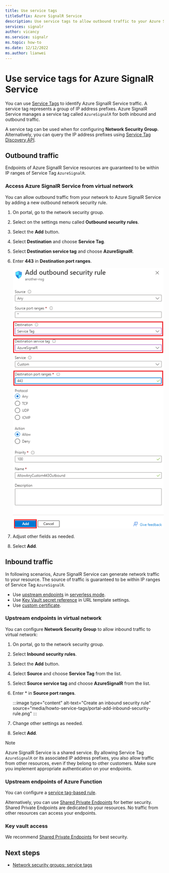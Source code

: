 ```yaml
---
title: Use service tags
titleSuffix: Azure SignalR Service
description: Use service tags to allow outbound traffic to your Azure SignalR Service
services: signalr
author: vicancy
ms.service: signalr
ms.topic: how-to
ms.date: 12/12/2022
ms.author: lianwei
---
```


# Use service tags for Azure SignalR Service

You can use [Service Tags](../virtual-network/service-tags-overview.md) to identify Azure SignalR Service traffic. A service tag represents a group of IP address prefixes. Azure SignalR Service manages a service tag called `AzureSignalR` for both inbound and outbound traffic.

A service tag can be used when for configuring **Network Security Group**. Alternatively, you can query the IP address prefixes using [Service Tag Discovery API](../virtual-network/service-tags-overview.md#service-tags-on-premises).

## Outbound traffic

Endpoints of Azure SignalR Service resources are guaranteed to be within IP ranges of Service Tag `AzureSignalR`.

### Access Azure SignalR Service from virtual network

You can allow outbound traffic from your network to Azure SignalR Service by adding a new outbound network security rule.

1. On portal, go to the network security group.
1. Select on the settings menu called **Outbound security rules**.
1. Select the **Add** button.
1. Select **Destination** and choose **Service Tag**.
1. Select **Destination service tag** and choose **AzureSignalR**.
1. Enter **443** in **Destination port ranges**.

    ![Create an outbound security rule](media/howto-service-tags/portal-add-outbound-security-rule.png)

1. Adjust other fields as needed.
1. Select **Add**.

## Inbound traffic

In following scenarios, Azure SignalR Service can generate network traffic to your resource. The source of traffic is guaranteed to be within IP ranges of Service Tag `AzureSignalR`.

* Use [upstream endpoints](concept-upstream.md) in [serverless mode](signalr-concept-azure-functions.md).
* Use [Key Vault secret reference](concept-upstream.md#key-vault-secret-reference-in-url-template-settings) in URL template settings.
* Use [custom certificate](howto-custom-domain.md#add-a-custom-certificate).

### Upstream endpoints in virtual network

You can configure **Network Security Group** to allow inbound traffic to virtual network:

1. On portal, go to the network security group.
1. Select  **Inbound security rules**.
1. Select the **Add** button.
1. Select **Source** and choose **Service Tag** from the list.
1. Select **Source service tag** and choose **AzureSignalR** from the list.
1. Enter \* in **Source port ranges**.

   :::image type="content" alt-text="Create an inbound security rule" source="media/howto-service-tags/portal-add-inbound-security-rule.png" :::

1. Change other settings as needed.
1. Select **Add**.

> [!Note]
> Azure SignalR Service is a shared service. By allowing Service Tag `AzureSignalR` or its associated IP address prefixes, you also allow traffic from other resources, even if they belong to other customers. Make sure you implement appropriate authentication on your endpoints.

### Upstream endpoints of Azure Function

You can configure a [service tag-based rule](../app-service/app-service-ip-restrictions.md#set-a-service-tag-based-rule).

Alternatively, you can use [Shared Private Endpoints](howto-shared-private-endpoints.md) for better security. Shared Private Endpoints are dedicated to your resources. No traffic from other resources can access your endpoints.

### Key vault access

We recommend [Shared Private Endpoints](howto-shared-private-endpoints-key-vault.md) for best security.

## Next steps

- [Network security groups: service tags](../virtual-network/network-security-groups-overview.md#security-rules)